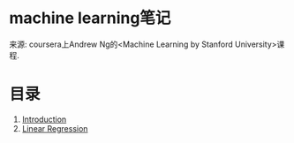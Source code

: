 # machine learning笔记
来源: coursera上Andrew Ng的\<Machine Learning by Stanford University\>课程.

# 目录
1. [Introduction](1-Introduction/README.md)
2. [Linear Regression](2-Linear_Regression/README.md)
